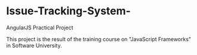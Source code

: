 # Issue-Tracking-System-
AngularJS Practical Project

This project is the result of the training course on "JavaScript Frameworks" in Software University.
